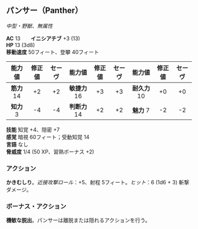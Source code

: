 ## パンサー（Panther）
*中型・野獣、無属性*

**AC** 13　　**イニシアチブ** +3 (13)  
**HP** 13 (3d8)  
**移動速度** 50フィート、登攀 40フィート

| 能力値 | 修正値 | セーヴ | 能力値 | 修正値 | セーヴ | 能力値 | 修正値 | セーヴ |
|:---:|:---:|:---:|:---:|:---:|:---:|:---:|:---:|:---:|
| **筋力** 14 | +2 | +2 | **敏捷力** 16 | +3 | +3 | **耐久力** 10 | +0 | +0 |
| **知力** 3 | -4 | -4 | **判断力** 14 | +2 | +2 | **魅力** 7 | -2 | -2 |

**技能** 知覚 +4、隠密 +7  
**感覚** 暗視 60フィート；受動知覚 14  
**言語** なし  
**脅威度** 1/4 (50 XP、習熟ボーナス +2)

### アクション
**かきむしり**。*近接攻撃ロール*：+5、射程 5フィート。*ヒット*：6 (1d6 + 3) 斬撃ダメージ。

### ボーナス・アクション
**機敏な脱出**。パンサーは離脱または隠れるアクションを行う。